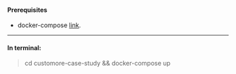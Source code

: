 #### Prerequisites
- docker-compose [link](https://docs.docker.com/compose/install).

---
#### In terminal: 
  > cd customore-case-study && docker-compose up